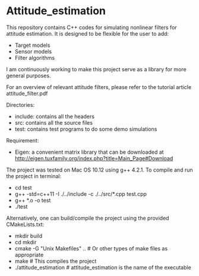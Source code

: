 # Attitude_estimation

This repository contains C++ codes for simulating nonlinear filters for attitude estimation. 
It is designed to be flexible for the user to add:
  + Target models
  + Sensor models
  + Filter algorithms
  
I am continuously working to make this project serve as a library for more general purposes. 

For an overview of relevant attitude filters, please refer to the tutorial article attitude_filter.pdf

Directories:
  + include: contains all the headers
  + src: contains all the source files
  + test: contains test programs to do some demo simulations
 
Requirement:
  + Eigen: a convenient matrix library that can be downloaded at http://eigen.tuxfamily.org/index.php?title=Main_Page#Download
 
The project was tested on Mac OS 10.12 using g++ 4.2.1.
To compile and run the project in terminal: 
  + cd test
  + g++ -std=c++11 -I ./../include -c ./../src/*.cpp test.cpp
  + g++ *.o -o test
  + ./test

Alternatively, one can build/compile the project using the provided CMakeLists.txt:
  + mkdir build
  + cd mkdir 
  + cmake -G "Unix Makefiles" ..    # Or other types of make files as appropriate
  + make    # This compiles the project
  + ./attitude_estimation    # attitude_estimation is the name of the executable
